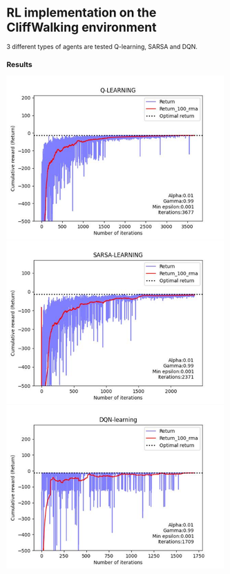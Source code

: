 # RL implementation on the CliffWalking environment
3 different types of agents are tested Q-learning, SARSA and DQN.

### Results
![Q-LEARNING](Q-LEARNING.jpg)
![SARSA-LEARNING](SARSA-LEARNING.jpg)
![DQN-LEARNING](DQN-learning.jpg)
